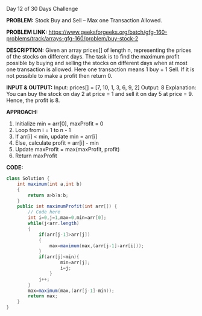 Day 12 of 30 Days Challenge

**PROBLEM:** Stock Buy and Sell – Max one Transaction Allowed.

**PROBLEM LINK:** https://www.geeksforgeeks.org/batch/gfg-160-problems/track/arrays-gfg-160/problem/buy-stock-2

**DESCRIPTION:** 
Given an array prices[] of length n, representing the prices of the stocks on different days.
The task is to find the maximum profit possible by buying and selling the stocks on different days when at most one transaction is allowed. 
Here one transaction means 1 buy + 1 Sell. If it is not possible to make a profit then return 0.

**INPUT & OUTPUT:**
Input: prices[] = [7, 10, 1, 3, 6, 9, 2]
Output: 8
Explanation: You can buy the stock on day 2 at price = 1 and sell it on day 5 at price = 9. Hence, the profit is 8.

**APPROACH:**
1. Initialize min = arr[0], maxProfit = 0
2. Loop from i = 1 to n - 1
3. If arr[i] < min, update min = arr[i]
4. Else, calculate profit = arr[i] - min
5. Update maxProfit = max(maxProfit, profit)
6. Return maxProfit

**CODE:**
```java
class Solution {
    int maximum(int a,int b)
    {
        return a>b?a:b;
    }
    public int maximumProfit(int arr[]) {
        // Code here
        int i=0,j=1,max=0,min=arr[0];
        while(j<arr.length)
        {
            if(arr[j-1]>arr[j])
            {
                max=maximum(max,(arr[j-1]-arr[i]));
            }
            if(arr[j]<min){
                    min=arr[j];
                    i=j;
                }
            j++;
        }
        max=maximum(max,(arr[j-1]-min));
        return max;
    }
}
